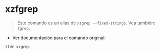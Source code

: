# xzfgrep

> Este comando es un alias de `xzgrep --fixed-strings`.
> Vea también: `fgrep`.

- Ver documentación para el comando original:

`tldr xzgrep`
